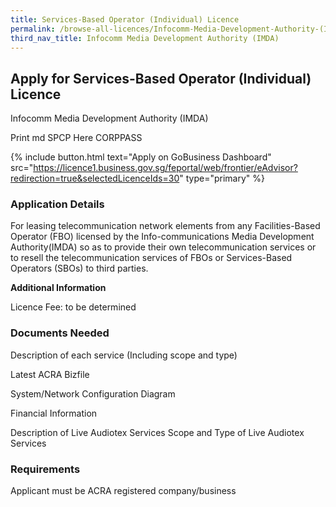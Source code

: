 ```yaml
---
title: Services-Based Operator (Individual) Licence
permalink: /browse-all-licences/Infocomm-Media-Development-Authority-(IMDA)/Services-Based-Operator-(Individual)-Licence
third_nav_title: Infocomm Media Development Authority (IMDA)
---
```


## Apply for Services-Based Operator (Individual) Licence

Infocomm Media Development Authority (IMDA)

Print md SPCP Here CORPPASS

{% include button.html text="Apply on GoBusiness Dashboard" src="https://licence1.business.gov.sg/feportal/web/frontier/eAdvisor?redirection=true&selectedLicenceIds=30" type="primary" %}

### Application Details

<p>For leasing telecommunication network elements from any Facilities-Based Operator (FBO) licensed by the Info-communications Media Development Authority(IMDA) so as to provide their own telecommunication services or to resell the telecommunication services of FBOs or Services-Based Operators (SBOs) to third parties.</p>

**Additional Information**

Licence Fee: to be determined

### Documents Needed

Description of each service (Including scope and type)

Latest ACRA Bizfile

System/Network Configuration Diagram

Financial Information

Description of Live Audiotex Services
Scope and Type of Live Audiotex Services

### Requirements

Applicant must be ACRA registered company/business

